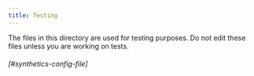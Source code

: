 ```yaml
---
title: Testing
---
```


The files in this directory are used for testing purposes. Do not edit these files unless you are working on tests.


###### [#synthetics-config-file]
